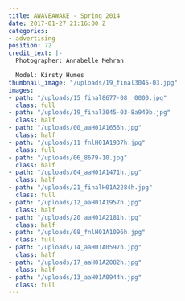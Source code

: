 ```yaml
---
title: AWAVEAWAKE - Spring 2014
date: 2017-01-27 21:16:00 Z
categories:
- advertising
position: 72
credit_text: |-
  Photographer: Annabelle Mehran

  Model: Kirsty Humes
thumbnail_image: "/uploads/19_final3045-03.jpg"
images:
- path: "/uploads/15_final8677-08__0000.jpg"
  class: full
- path: "/uploads/19_final3045-03-8a949b.jpg"
  class: half
- path: "/uploads/00_aaH01A1656h.jpg"
  class: half
- path: "/uploads/11_fnlH01A1937h.jpg"
  class: full
- path: "/uploads/06_8679-10.jpg"
  class: half
- path: "/uploads/04_aaH01A1471h.jpg"
  class: half
- path: "/uploads/21_finalH01A2284h.jpg"
  class: full
- path: "/uploads/12_aaH01A1957h.jpg"
  class: half
- path: "/uploads/20_aaH01A2181h.jpg"
  class: half
- path: "/uploads/08_fnlH01A1096h.jpg"
  class: full
- path: "/uploads/14_aaH01A0597h.jpg"
  class: half
- path: "/uploads/17_aaH01A2082h.jpg"
  class: half
- path: "/uploads/13_aaH01A0944h.jpg"
  class: full
---
```


